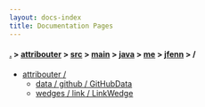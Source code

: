 ```yaml
---
layout: docs-index
title: Documentation Pages
---
```

#### [.](./../../../../../../index) > [attribouter](./../../../../../index) > [src](./../../../../index) > [main](./../../../index) > [java](./../../index) > [me](./../index) > [jfenn](./index) > **/**

- [attribouter /](attribouter)
	- [data / github / GitHubData](attribouter/data/github/GitHubData)
	- [wedges / link / LinkWedge](attribouter/wedges/link/LinkWedge)
